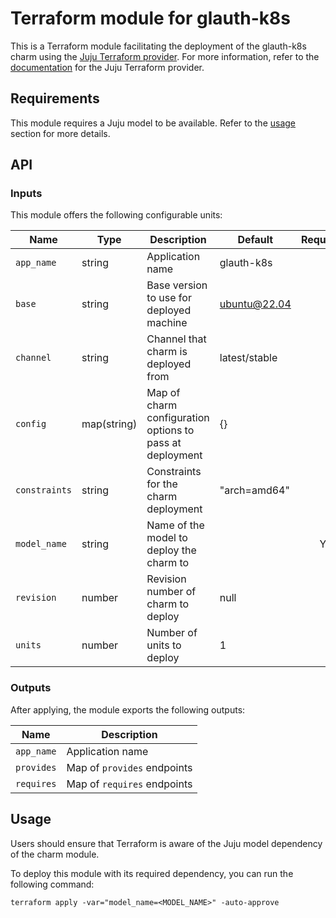 # Terraform module for glauth-k8s

This is a Terraform module facilitating the deployment of the glauth-k8s charm using
the [Juju Terraform provider](https://github.com/juju/terraform-provider-juju).
For more information, refer to the
[documentation](https://registry.terraform.io/providers/juju/juju/latest/docs)
for the Juju Terraform provider.

## Requirements

This module requires a Juju model to be available. Refer to the [usage](#usage)
section for more details.

## API

### Inputs

This module offers the following configurable units:

| Name          | Type        | Description                                              | Default       | Required |
|---------------|-------------|----------------------------------------------------------|---------------|:--------:|
| `app_name`    | string      | Application name                                         | glauth-k8s    |          |
| `base`        | string      | Base version to use for deployed machine                 | ubuntu@22.04  |          |
| `channel`     | string      | Channel that charm is deployed from                      | latest/stable |          |
| `config`      | map(string) | Map of charm configuration options to pass at deployment | {}            |          |
| `constraints` | string      | Constraints for the charm deployment                     | "arch=amd64"  |          |
| `model_name`  | string      | Name of the model to deploy the charm to                 |               |    Y     |
| `revision`    | number      | Revision number of charm to deploy                       | null          |          |
| `units`       | number      | Number of units to deploy                                | 1             |          |

### Outputs

After applying, the module exports the following outputs:

| Name       | Description                 |
|------------|-----------------------------|
| `app_name` | Application name            |
| `provides` | Map of `provides` endpoints |
| `requires` | Map of `requires` endpoints |

## Usage

Users should ensure that Terraform is aware of the Juju model dependency of the
charm module.

To deploy this module with its required dependency, you can run
the following command:

```shell
terraform apply -var="model_name=<MODEL_NAME>" -auto-approve
```